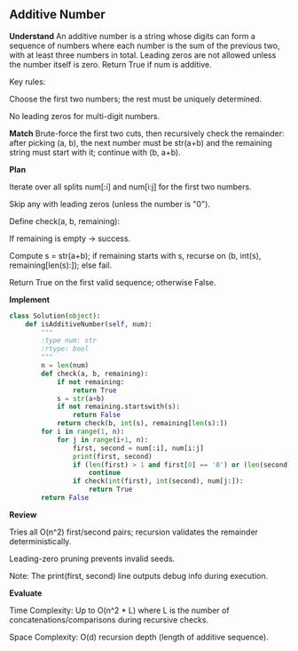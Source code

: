 ## Additive Number
**Understand**
An additive number is a string whose digits can form a sequence of numbers where each number is the sum of the previous two, with at least three numbers in total. Leading zeros are not allowed unless the number itself is zero. Return True if num is additive.

Key rules:

Choose the first two numbers; the rest must be uniquely determined.

No leading zeros for multi-digit numbers.

**Match**
Brute-force the first two cuts, then recursively check the remainder: after picking (a, b), the next number must be str(a+b) and the remaining string must start with it; continue with (b, a+b).

**Plan**

Iterate over all splits num[:i] and num[i:j] for the first two numbers.

Skip any with leading zeros (unless the number is "0").

Define check(a, b, remaining):

If remaining is empty → success.

Compute s = str(a+b); if remaining starts with s, recurse on (b, int(s), remaining[len(s):]); else fail.

Return True on the first valid sequence; otherwise False.

**Implement**
```py
class Solution(object):
    def isAdditiveNumber(self, num):
        """
        :type num: str
        :rtype: bool
        """
        n = len(num)
        def check(a, b, remaining):
            if not remaining:
                return True
            s = str(a+b)
            if not remaining.startswith(s):
                return False
            return check(b, int(s), remaining[len(s):])
        for i in range(1, n):
            for j in range(i+1, n):
                first, second = num[:i], num[i:j]
                print(first, second)
                if (len(first) > 1 and first[0] == '0') or (len(second) > 1 and second[0] == '0'):
                    continue
                if check(int(first), int(second), num[j:]):
                    return True
        return False
```

**Review**

Tries all O(n^2) first/second pairs; recursion validates the remainder deterministically.

Leading-zero pruning prevents invalid seeds.

Note: The print(first, second) line outputs debug info during execution.

**Evaluate**

Time Complexity: Up to O(n^2 * L) where L is the number of concatenations/comparisons during recursive checks.

Space Complexity: O(d) recursion depth (length of additive sequence).